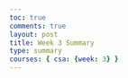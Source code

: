 ```yaml
---
toc: true
comments: true
layout: post
title: Week 3 Summary
type: summary
courses: { csa: {week: 3} }
---
```


